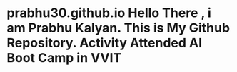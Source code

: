 <!doctype>
<html>
  <head></head>
  <body>
    <h1>
    prabhu30.github.io
    Hello There , i am Prabhu Kalyan. This is My Github Repository.
    Activity
    Attended AI Boot Camp in VVIT<h1>
      </body>
      </html>
